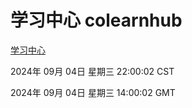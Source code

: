 # 学习中心 colearnhub
[学习中心](http://219.139.196.164:56308/colearnhub/)

2024年 09月 04日 星期三 22:00:02 CST

2024年 09月 04日 星期三 14:00:02 GMT
